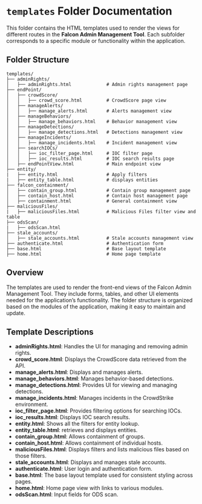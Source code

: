 # `templates` Folder Documentation

This folder contains the HTML templates used to render the views for different routes in the **Falcon Admin Management Tool**. Each subfolder corresponds to a specific module or functionality within the application.

## Folder Structure

```
templates/
├── adminRights/
│   ├── adminRights.html             # Admin rights management page
├── endPoint/
│   ├── crowdScore/
│   │   ├── crowd_score.html         # CrowdScore page view
│   ├── manageAlerts/
│   │   ├── manage_alerts.html       # Alerts management view
│   ├── manageBehaviors/
│   │   ├── manage_behaviors.html    # Behavior management view
│   ├── manageDetections/
│   │   ├── manage_detections.html   # Detections management view
│   ├── manageIncidents/
│   │   ├── manage_incidents.html    # Incident management view
│   ├── searchIOCs/
│   │   ├── ioc_filter_page.html     # IOC filter page
│   │   ├── ioc_results.html         # IOC search results page
│   ├── endPointView.html            # Main endpoint view
├── entity/
|   ├── entity.html                  # Apply filters
|   ├── entity_table.html            # displays entities
├── falcon_containment/
│   ├── contain_group.html           # Contain group management page
│   ├── contain_host.html            # Contain host management page
│   ├── containment.html             # General containment view
├── maliciousFiles/
|   ├── maliciousFiles.html          # Malicious Files filter view and table
├── odsScan/
|   ├── odsScan.html
├── stale_accounts/
│   ├── stale_accounts.html          # Stale accounts management view
├── authenticate.html                # Authentication form
├── base.html                        # Base layout template
├── home.html                        # Home page template
```

## Overview

The templates are used to render the front-end views of the Falcon Admin Management Tool. They include forms, tables, and other UI elements needed for the application’s functionality. The folder structure is organized based on the modules of the application, making it easy to maintain and update.

## Template Descriptions

- **adminRights.html**: Handles the UI for managing and removing admin rights.
- **crowd_score.html**: Displays the CrowdScore data retrieved from the API.
- **manage_alerts.html**: Displays and manages alerts.
- **manage_behaviors.html**: Manages behavior-based detections.
- **manage_detections.html**: Provides UI for viewing and managing detections.
- **manage_incidents.html**: Manages incidents in the CrowdStrike environment.
- **ioc_filter_page.html**: Provides filtering options for searching IOCs.
- **ioc_results.html**: Displays IOC search results.
- **entity.html**: Shows all the filters for entity lookup.
- **entity_table.html**: retrieves and displays entities.
- **contain_group.html**: Allows containment of groups.
- **contain_host.html**: Allows containment of individual hosts.
- **maliciousFiles.html**: Displays filters and lists malicious files based on those filters.
- **stale_accounts.html**: Displays and manages stale accounts.
- **authenticate.html**: User login and authentication form.
- **base.html**: The base layout template used for consistent styling across pages.
- **home.html**: Home page view with links to various modules.
- **odsScan.html**: Input fields for ODS scan.
  